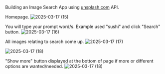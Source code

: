 Building an Image Search App using [unsplash.com](https://unsplash.com/) API.

Homepage.
![2025-03-17 (15)](https://github.com/user-attachments/assets/cbdcc462-a2b4-4752-b427-bc2eb837da58)

You will type your prompt word/s. Example used "sushi" and click "Search" button.
![2025-03-17 (16)](https://github.com/user-attachments/assets/d67f854e-75ad-4e59-b23d-db7332856480)

All images relating to search come up.
![2025-03-17 (17)](https://github.com/user-attachments/assets/fabc7cfa-af18-41aa-a7c1-93dd60554c03)

![2025-03-17 (18)](https://github.com/user-attachments/assets/c0d0532b-2a74-46d5-a84d-562b691040f8)

"Show more" button displayed at the bottom of page if more or different options are wanted/needed.
![2025-03-17 (18)](https://github.com/user-attachments/assets/4e3342d7-042e-4d85-b70b-13c7bfb20f81)


